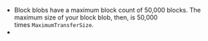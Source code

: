 - Block blobs have a maximum block count of 50,000 blocks. The maximum size of your block blob, then, is 50,000 times `MaximumTransferSize`.
-